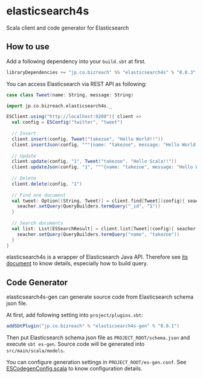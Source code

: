 elasticsearch4s
===============

Scala client and code generator for Elasticsearch

## How to use

Add a following dependency into your `build.sbt` at first.

```scala
libraryDependencies += "jp.co.bizreach" %% "elasticsearch4s" % "0.0.3"
```

You can access Elasticsearch via REST API as following:

```scala
case class Tweet(name: String, message: String)

import jp.co.bizreach.elasticsearch4s._

ESClient.using("http://localhost:9200"){ client =>
  val config = ESConfig("twitter", "tweet")
  
  // Insert
  client.insert(config, Tweet("takezoe", "Hello World!!"))
  client.insertJson(config, """{name: "takezoe", message: "Hello World!!"}""")
  
  // Update
  client.update(config, "1", Tweet("takezoe", "Hello Scala!!"))
  client.updateJson(config, "1", """{name: "takezoe", message: "Hello World!!"}""")
  
  // Delete
  client.delete(config, "1")
  
  // Find one document
  val tweet: Option[(String, Tweet)] = client.find[Tweet](config){ seacher =>
    seacher.setQuery(QueryBuilders.termQuery("_id", "1"))
  }
  
  // Search documents
  val list: List[ESSearchResult] = client.list[Tweet](config){ seacher =>
    seacher.setQuery(QueryBuilders.termQuery("name", "takezoe"))
  }
}
```

elasticsearch4s is a wrapper of Elasticsearch Java API. Therefore see [its document]( http://www.elasticsearch.org/guide/en/elasticsearch/client/java-api/current/) to know details, especially how to build query.

## Code Generator

elasticsearch4s-gen can generate source code from Elasticsearch schema json file.

At first, add following setting into `project/plugins.sbt`:

```scala
addSbtPlugin("jp.co.bizreach" % "elasticsearch4s-gen" % "0.0.1")
```

Then put Elasticsearch schema json file as `PROJECT_ROOT/schema.json` and execute `sbt es-gen`. Source code will be generated into `src/main/scala/models`.

You can configure generation settings in `PROJECT_ROOT/es-gen.conf`. See [ESCodegenConfig.scala](https://github.com/bizreach/elasticsearch4s/blob/master/elasticsearch4s-gen/src/main/scala/jp/co/bizreach/elasticsearch4s/generator/ESCodegenConfig.scala) to know configuration details.
